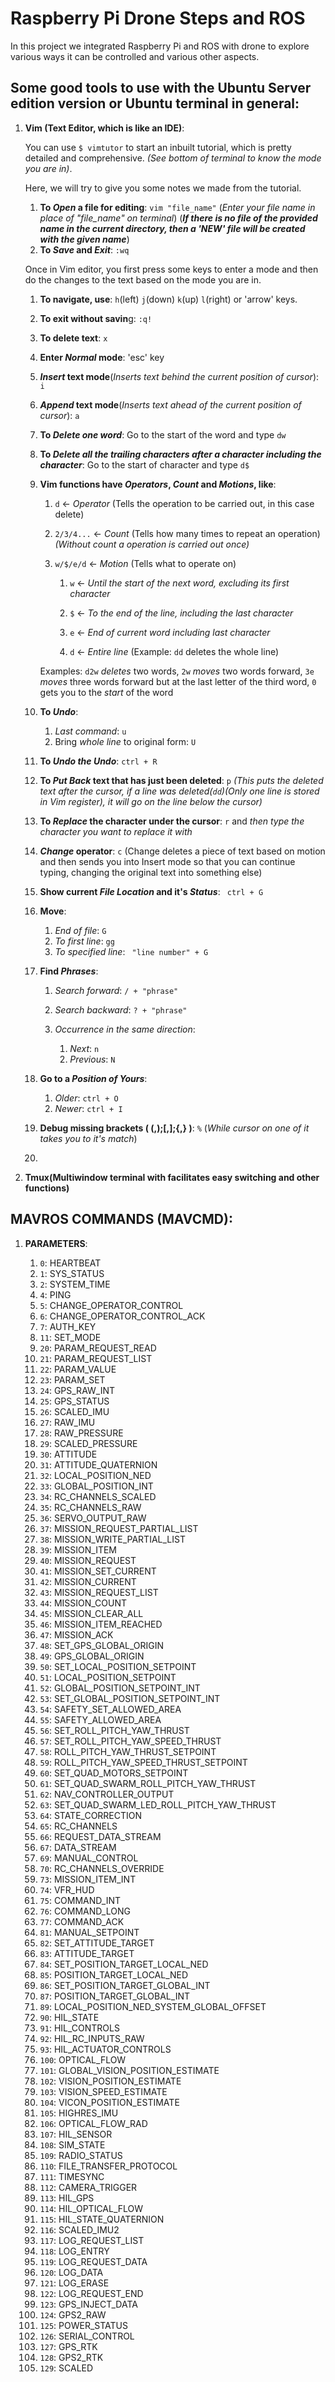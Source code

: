 # Raspberry Pi Drone Steps and ROS
In this project we integrated Raspberry Pi and ROS with drone to explore various ways it can be controlled and various other aspects.

## Some good tools to use with the Ubuntu Server edition version or Ubuntu terminal in general:
1. **Vim (Text Editor, which is like an IDE)**:

    You can use ```$ vimtutor``` to start an inbuilt tutorial, which is pretty detailed and comprehensive. _(See bottom of terminal to know the mode you are in)_. 


   Here, we will try to give you some notes we made from the tutorial.

   1. **To _Open_ a file for editing**: ```vim "file_name"``` (_Enter your file name in place of "file_name" on terminal_) (**_If there is no file of the provided name in the current directory, then a 'NEW' file will be created with the given name_**)
   2. **To _Save_ and _Exit_**: ```:wq```

   Once in Vim editor, you first press some keys to enter a mode and then do the changes to the text based on the mode you are in.
  
      1. **To navigate, use**: ```h```(left) ```j```(down) ```k```(up) ```l```(right) or 'arrow' keys.  
      2. **To exit without savin**g: ```:q!```
      3. **To delete text**: ```x```
      4. **Enter _Normal_ mode**: 'esc' key
      5. **_Insert_ text mode**(_Inserts text behind the current position of cursor_): ```i```
      6. **_Append_ text mode**(_Inserts text ahead of the current position of cursor_): ```a```
      7. **To _Delete one word_**: Go to the start of the word and type ```dw```
      8. **To _Delete all the trailing characters after a character including the character_**: Go to the start of character and type ```d$```
      9. **Vim functions have _Operators_, _Count_ and _Motions_, like**:
          
         1. ```d``` <- _Operator_  (Tells the operation to be carried out, in this case delete)
  
         2. ```2/3/4...``` <- _Count_ (Tells how many times to repeat an operation)_(Without count a operation is carried out once)_
            
         3. ```w/$/e/d``` <- _Motion_ (Tells what to operate on)
        
             1. ```w``` <- _Until the start of the next word, excluding its first character_

             2. ```$``` <- _To the end of the line, including the last character_
             
             3. ```e``` <- _End of current word including last character_
             
             4. ```d``` <-  _Entire line_ (Example: ```dd``` deletes the whole line)
           
         Examples: ```d2w``` _deletes_ two words, ```2w``` _moves_ two words forward, ```3e``` _moves_ three words forward but at the last letter of the third word, ```0``` gets you to the _start_ of the word
         
   10. **To _Undo_**:
         
         1. _Last command_: ```u```
         2. Bring _whole line_ to original form: ```U```
                    
   11. **To _Undo the Undo_**: ```ctrl + R ```
   12. **To _Put Back_ text that has just been deleted**: ```p``` _(This puts the deleted text after the cursor, if a line was deleted(```dd```)(Only one line is stored in Vim register), it will go on the line below the cursor)_
   13. **To _Replace_ the character under the cursor**: ```r``` and _then type the character you want to replace it with_
   14. **_Change_ operator**: ```c``` (Change deletes a piece of text based on motion and then sends you into Insert mode so that you can continue typing, changing the original text into something else)
   15. **Show current _File Location_ and it's _Status_**: ``` ctrl + G```
   16. **Move**:
       
        1. _End of file_: ```G```
        2. _To first line_: ```gg```
        3. _To specified line_: ``` "line number" + G```

    17. **Find _Phrases_**:
        1. _Search forward_: ```/ + "phrase"```
        2. _Search backward_: ```? + "phrase"```
        3. _Occurrence in the same direction_:
           
           1. _Next_: ```n```
           2. _Previous_: ```N```

    18. **Go to a _Position of Yours_**:
        
        1. _Older_: ```ctrl + O```
        2. _Newer_: ```ctrl + I```

    19. **Debug missing brackets ( (,);[,];{,} )**: ```%``` (_While cursor on one of it takes you to it's match_)
    20. 
         

3. **Tmux(Multiwindow terminal with facilitates easy switching and other functions)**

## MAVROS COMMANDS (MAVCMD):
1. **PARAMETERS**:
   
   1. ```0```: HEARTBEAT
   2. ```1```: SYS_STATUS
   3. ```2```: SYSTEM_TIME
   4. ```4```: PING
   5. ```5```: CHANGE_OPERATOR_CONTROL
   6. ```6```: CHANGE_OPERATOR_CONTROL_ACK
   7. ```7```: AUTH_KEY
   8. ```11```: SET_MODE
   9. ```20```: PARAM_REQUEST_READ
   10. ```21```: PARAM_REQUEST_LIST
   11. ```22```: PARAM_VALUE
   12. ```23```: PARAM_SET
   13. ```24```: GPS_RAW_INT
   14. ```25```: GPS_STATUS
   15. ```26```: SCALED_IMU
   16. ```27```: RAW_IMU
   17. ```28```: RAW_PRESSURE
   18. ```29```: SCALED_PRESSURE
   19. ```30```: ATTITUDE
   20. ```31```: ATTITUDE_QUATERNION
   21. ```32```: LOCAL_POSITION_NED
   22. ```33```: GLOBAL_POSITION_INT
   23. ```34```: RC_CHANNELS_SCALED
   24. ```35```: RC_CHANNELS_RAW
   25. ```36```: SERVO_OUTPUT_RAW
   26. ```37```: MISSION_REQUEST_PARTIAL_LIST
   27. ```38```: MISSION_WRITE_PARTIAL_LIST
   28. ```39```: MISSION_ITEM
   29. ```40```: MISSION_REQUEST
   30. ```41```: MISSION_SET_CURRENT
   31. ```42```: MISSION_CURRENT
   32. ```43```: MISSION_REQUEST_LIST
   33. ```44```: MISSION_COUNT
   34. ```45```: MISSION_CLEAR_ALL
   35. ```46```: MISSION_ITEM_REACHED
   36. ```47```: MISSION_ACK
   37. ```48```: SET_GPS_GLOBAL_ORIGIN
   38. ```49```: GPS_GLOBAL_ORIGIN
   39. ```50```: SET_LOCAL_POSITION_SETPOINT
   40. ```51```: LOCAL_POSITION_SETPOINT
   41. ```52```: GLOBAL_POSITION_SETPOINT_INT
   42. ```53```: SET_GLOBAL_POSITION_SETPOINT_INT
   43. ```54```: SAFETY_SET_ALLOWED_AREA
   44. ```55```: SAFETY_ALLOWED_AREA
   45. ```56```: SET_ROLL_PITCH_YAW_THRUST
   46. ```57```: SET_ROLL_PITCH_YAW_SPEED_THRUST
   47. ```58```: ROLL_PITCH_YAW_THRUST_SETPOINT
   48. ```59```: ROLL_PITCH_YAW_SPEED_THRUST_SETPOINT
   49. ```60```: SET_QUAD_MOTORS_SETPOINT
   50. ```61```: SET_QUAD_SWARM_ROLL_PITCH_YAW_THRUST
   51. ```62```: NAV_CONTROLLER_OUTPUT
   52. ```63```: SET_QUAD_SWARM_LED_ROLL_PITCH_YAW_THRUST
   53. ```64```: STATE_CORRECTION
   54. ```65```: RC_CHANNELS
   55. ```66```: REQUEST_DATA_STREAM
   56. ```67```: DATA_STREAM
   57. ```69```: MANUAL_CONTROL
   58. ```70```: RC_CHANNELS_OVERRIDE
   59. ```73```: MISSION_ITEM_INT
   60. ```74```: VFR_HUD
   61. ```75```: COMMAND_INT
   62. ```76```: COMMAND_LONG
   63. ```77```: COMMAND_ACK
   64. ```81```: MANUAL_SETPOINT
   65. ```82```: SET_ATTITUDE_TARGET
   66. ```83```: ATTITUDE_TARGET
   67. ```84```: SET_POSITION_TARGET_LOCAL_NED
   68. ```85```: POSITION_TARGET_LOCAL_NED
   69. ```86```: SET_POSITION_TARGET_GLOBAL_INT
   70. ```87```: POSITION_TARGET_GLOBAL_INT
   71. ```89```: LOCAL_POSITION_NED_SYSTEM_GLOBAL_OFFSET
   72. ```90```: HIL_STATE
   73. ```91```: HIL_CONTROLS
   74. ```92```: HIL_RC_INPUTS_RAW
   75. ```93```: HIL_ACTUATOR_CONTROLS
   76. ```100```: OPTICAL_FLOW
   77. ```101```: GLOBAL_VISION_POSITION_ESTIMATE
   78. ```102```: VISION_POSITION_ESTIMATE
   79. ```103```: VISION_SPEED_ESTIMATE
   80. ```104```: VICON_POSITION_ESTIMATE
   81. ```105```: HIGHRES_IMU
   82. ```106```: OPTICAL_FLOW_RAD
   83. ```107```: HIL_SENSOR
   84. ```108```: SIM_STATE
   85. ```109```: RADIO_STATUS
   86. ```110```: FILE_TRANSFER_PROTOCOL
   87. ```111```: TIMESYNC
   88. ```112```: CAMERA_TRIGGER
   89. ```113```: HIL_GPS
   90. ```114```: HIL_OPTICAL_FLOW
   91. ```115```: HIL_STATE_QUATERNION
   92. ```116```: SCALED_IMU2
   93. ```117```: LOG_REQUEST_LIST
   94. ```118```: LOG_ENTRY
   95. ```119```: LOG_REQUEST_DATA
   96. ```120```: LOG_DATA
   97. ```121```: LOG_ERASE
   98. ```122```: LOG_REQUEST_END
   99. ```123```: GPS_INJECT_DATA
   100. ```124```: GPS2_RAW
   101. ```125```: POWER_STATUS
   102. ```126```: SERIAL_CONTROL
   103. ```127```: GPS_RTK
   104. ```128```: GPS2_RTK
   105. ```129```: SCALED

